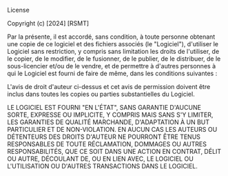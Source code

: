  License

Copyright (c) [2024] [RSMT]

Par la présente, il est accordé, sans condition, à toute personne obtenant une copie de ce logiciel et des fichiers associés (le "Logiciel"), d'utiliser le Logiciel sans restriction, y compris sans limitation les droits de l'utiliser, de le copier, de le modifier, de le fusionner, de le publier, de le distribuer, de le sous-licencier et/ou de le vendre, et de permettre à d'autres personnes à qui le Logiciel est fourni de faire de même, dans les conditions suivantes :

L'avis de droit d'auteur ci-dessus et cet avis de permission doivent être inclus dans toutes les copies ou parties substantielles du Logiciel.

LE LOGICIEL EST FOURNI "EN L'ÉTAT", SANS GARANTIE D'AUCUNE SORTE, EXPRESSE OU IMPLICITE, Y COMPRIS MAIS SANS S'Y LIMITER, LES GARANTIES DE QUALITÉ MARCHANDE, D'ADAPTATION À UN BUT PARTICULIER ET DE NON-VIOLATION. EN AUCUN CAS LES AUTEURS OU DÉTENTEURS DES DROITS D'AUTEUR NE POURRONT ÊTRE TENUS RESPONSABLES DE TOUTE RÉCLAMATION, DOMMAGES OU AUTRES RESPONSABILITÉS, QUE CE SOIT DANS UNE ACTION EN CONTRAT, DÉLIT OU AUTRE, DÉCOULANT DE, OU EN LIEN AVEC, LE LOGICIEL OU L'UTILISATION OU D'AUTRES TRANSACTIONS DANS LE LOGICIEL.
